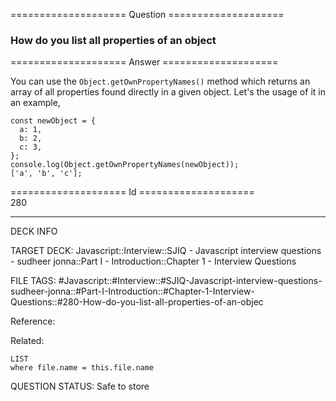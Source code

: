 ==================== Question ====================  

### How do you list all properties of an object  

==================== Answer ====================  

You can use the `Object.getOwnPropertyNames()` method which returns an array of all properties found directly in a given object. Let's the usage of it in an example,

<!-- codeblock-start -->
<pre><code class="hljs language-javascript"><span class="hljs-keyword">const</span> newObject = {
  <span class="hljs-attr">a</span>: <span class="hljs-number">1</span>,
  <span class="hljs-attr">b</span>: <span class="hljs-number">2</span>,
  <span class="hljs-attr">c</span>: <span class="hljs-number">3</span>,
};
<span class="hljs-variable language_">console</span>.<span class="hljs-title function_">log</span>(<span class="hljs-title class_">Object</span>.<span class="hljs-title function_">getOwnPropertyNames</span>(newObject));
[<span class="hljs-string">'a'</span>, <span class="hljs-string">'b'</span>, <span class="hljs-string">'c'</span>];
</code></pre>
<!-- codeblock-end -->

==================== Id ====================  
280

---

DECK INFO

TARGET DECK: Javascript::Interview::SJIQ - Javascript interview questions - sudheer jonna::Part I - Introduction::Chapter 1 - Interview Questions

FILE TAGS: #Javascript::#Interview::#SJIQ-Javascript-interview-questions-sudheer-jonna::#Part-I-Introduction::#Chapter-1-Interview-Questions::#280-How-do-you-list-all-properties-of-an-objec

Reference:

Related:

```dataview
LIST
where file.name = this.file.name
```

QUESTION STATUS: Safe to store

